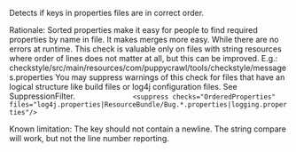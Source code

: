 Detects if keys in properties files are in correct order.

Rationale: Sorted properties make it easy for people to find required
properties by name in file. It makes merges more easy. While there are
no errors at runtime. This check is valuable only on files with string
resources where order of lines does not matter at all, but this can be
improved. E.g.:
checkstyle/src/main/resources/com/puppycrawl/tools/checkstyle/messages.properties
You may suppress warnings of this check for files that have an logical
structure like build files or log4j configuration files. See
SuppressionFilter.
`               <suppress checks="OrderedProperties"                   files="log4j.properties|ResourceBundle/Bug.*.properties|logging.properties"/>           `

Known limitation: The key should not contain a newline. The string
compare will work, but not the line number reporting.
